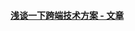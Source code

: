 #### [浅谈一下跨端技术方案 - 文章](https://www.toutiao.com/article/7125421470687855104/?app=news_article&timestamp=1659073291&use_new_style=1&req_id=20220729134130010151199071100570D6&group_id=7125421470687855104&wxshare_count=1&tt_from=weixin&utm_source=weixin&utm_medium=toutiao_android&utm_campaign=client_share&share_token=06b0c183-3f92-401b-930a-e064df95de51&source=m_redirect)